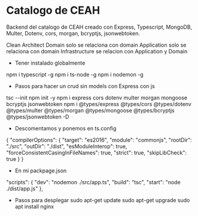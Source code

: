 # Catalogo de CEAH

Backend del catalogo de CEAH creado con Express, Typescript, MongoDB, Multer, Dotenv, cors, morgan, bcryptjs, jsonwebtoken.

Clean Architect
Domain solo se relaciona con domain
Application solo se relaciona con domain
Infrastructure se relacion con Application y Domain

* Tener instalado globalmente

npm i typescript -g
npm i ts-node -g
npm i nodemon -g


* Pasos para hacer un crud sin models con Express con js

tsc --init
npm init -y
npm i express cors dotenv multer morgan mongoose bcryptjs jsonwebtoken
npm i @types/express @types/cors @types/dotenv @types/multer @types/morgan @types/mongoose @types/bcryptjs @types/jsonwebtoken -D


* Descomentamos y ponemos en ts.config

{
  "compilerOptions": {
    "target": "es2016",
    "module": "commonjs",
    "rootDir": "./src",
    "outDir": "./dist",
    "esModuleInterop": true,
    "forceConsistentCasingInFileNames": true,
    "strict": true,
    "skipLibCheck": true
  }
}


* En mi packpage.json

"scripts": {
    "dev": "nodemon ./src/app.ts",
    "build": "tsc",
    "start": "node ./dist/app.js"
  },


* Pasos para desplegar
sudo apt-get update
sudo apt-get upgrade
sudo apt install nginx


